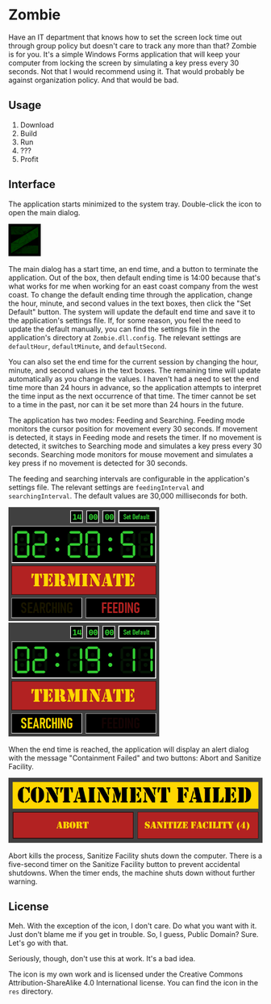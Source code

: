 # Zombie

Have an IT department that knows how to set the screen lock time out through group policy but doesn't care to track any more than that? Zombie is for you. It's a simple Windows Forms application that will keep your computer from locking the screen by simulating a key press every 30 seconds. Not that I would recommend using it. That would probably be against organization policy. And that would be bad.

## Usage

1. Download
2. Build
3. Run
4. ???
5. Profit

## Interface

The application starts minimized to the system tray. Double-click the icon to open the main dialog.

![The application's system tray icon: a stylized green "Z" on a black background](res/tray_icon.png)

The main dialog has a start time, an end time, and a button to terminate the application. Out of the box, then default ending time is 14:00 because that's what works for me when working for an east coast company from the west coast. To change the default ending time through the application, change the hour, minute, and second values in the text boxes, then click the "Set Default" button. The system will update the default end time and save it to the application's settings file. If, for some reason, you feel the need to update the default manually, you can find the settings file in the application's directory at `Zombie.dll.config`. The relevant settings are `defaultHour`, `defaultMinute`, and `defaultSecond`.

You can also set the end time for the current session by changing the hour, minute, and second values in the text boxes. The remaining time will update automatically as you change the values. I haven't had a need to set the end time more than 24 hours in advance, so the application attempts to interpret the time input as the next occurrence of that time. The timer cannot be set to a time in the past, nor can it be set more than 24 hours in the future.

The application has two modes: Feeding and Searching. Feeding mode monitors the cursor position for movement every 30 seconds. If movement is detected, it stays in Feeding mode and resets the timer. If no movement is detected, it switches to Searching mode and simulates a key press every 30 seconds. Searching mode monitors for mouse movement and simulates a key press if no movement is detected for 30 seconds.

The feeding and searching intervals are configurable in the application's settings file. The relevant settings are `feedingInterval` and `searchingInterval`. The default values are 30,000 milliseconds for both.

![A screenshot of the application's main dialog in Feeding mode that shows the status of "Feeding", the current end time, the remaining time until that end time, and a button labelled "Terminate"](res/feeding_screenshot.png)
![A screenshot of the application's main dialog in Feeding mode that shows the status of "Searching", the current end time, the remaining time until that end time, and a button labelled "Terminate"](res/searching_screenshot.png)

When the end time is reached, the application will display an alert dialog with the message "Containment Failed" and two buttons: Abort and Sanitize Facility.

![A screenshot of the application's alert dialog that shows the message "Containment Failed" along with buttons labelled "Abort" and "Sanitize Facility (4)"](res/alert_screenshot.png)

Abort kills the process, Sanitize Facility shuts down the computer. There is a five-second timer on the Sanitize Facility button to prevent accidental shutdowns. When the timer ends, the machine shuts down without further warning.

## License

Meh. With the exception of the icon, I don't care. Do what you want with it. Just don't blame me if you get in trouble. So, I guess, Public Domain? Sure. Let's go with that.

Seriously, though, don't use this at work. It's a bad idea.

The icon is my own work and is licensed under the Creative Commons Attribution-ShareAlike 4.0 International license. You can find the icon in the `res` directory.
